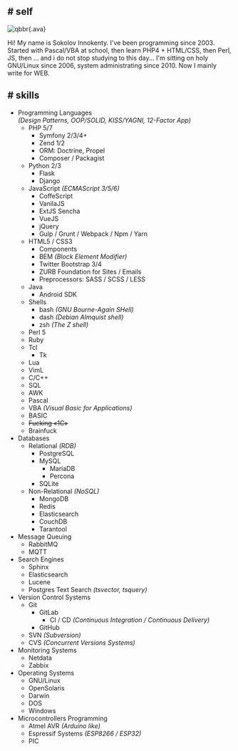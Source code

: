 ## **#** self

![qbbr](/img/qbbr-ava.jpg){.ava}<!-- nofig -->

Hi! My name is Sokolov Innokenty.
I've been programming since 2003.
Started with Pascal/VBA at school, then learn PHP4 + HTML/CSS, then Perl, JS, then ... and i do not stop studying to this day...
I'm sitting on holy GNU/Linux since 2006, system administrating since 2010.
Now I mainly write for WEB.

## **#** skills

 - Programming Languages  
   *(Design Patterns, OOP/SOLID, KISS/YAGNI, 12-Factor App)*
   - PHP 5/7
     - Symfony 2/3/4+
     - Zend 1/2
     - ORM: Doctrine, Propel
     - Composer / Packagist
   - Python 2/3
     - Flask
     - Django
   - JavaScript *(ECMAScript 3/5/6)*
     - CoffeScript
     - VanilaJS
     - ExtJS Sencha
     - VueJS
     - jQuery
     - Gulp / Grunt / Webpack / Npm / Yarn
   - HTML5 / CSS3
     - Components
     - BEM *(Block Element Modifier)*
     - Twitter Bootstrap 3/4
     - ZURB Foundation for Sites / Emails
     - Preprocessors: SASS / SCSS / LESS
   - Java
     - Android SDK
   - Shells
     - bash *(GNU Bourne-Again SHell)*
     - dash *(Debian Almquist shell)*
     - zsh *(The Z shell)*
   - Perl 5
   - Ruby
   - Tcl
     - Tk
   - Lua
   - VimL
   - C/C++
   - SQL
   - AWK
   - Pascal
   - VBA *(Visual Basic for Applications)*
   - BASIC
   - <del>Fucking «1C»</del>
   - Brainfuck
 - Databases
   - Relational *(RDB)*
     - PostgreSQL
     - MySQL
       - MariaDB
       - Percona
     - SQLite
   - Non-Relational *(NoSQL)*
     - MongoDB
     - Redis
     - Elasticsearch
     - CouchDB
     - Tarantool
 - Message Queuing
   - RabbitMQ
   - MQTT
 - Search Engines
   - Sphinx
   - Elasticsearch
   - Lucene
   - Postgres Text Search *(tsvector, tsquery)*
 - Version Control Systems
   - Git
     - GitLab
       - CI / CD *(Continuous Integration / Continuous Delivery)*
     - GitHub
   - SVN *(Subversion)*
   - CVS *(Concurrent Versions Systems)*
 - Monitoring Systems
   - Netdata
   - Zabbix
 - Operating Systems
    - GNU/Linux
    - OpenSolaris
    - Darwin
    - DOS
    - Windows
 - Microcontrollers Programming
   - Atmel AVR *(Arduino like)*
   - Espressif Systems *(ESP8266 / ESP32)*
   - PIC
